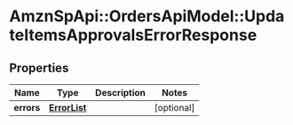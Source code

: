 # AmznSpApi::OrdersApiModel::UpdateItemsApprovalsErrorResponse

## Properties
Name | Type | Description | Notes
------------ | ------------- | ------------- | -------------
**errors** | [**ErrorList**](ErrorList.md) |  | [optional] 

